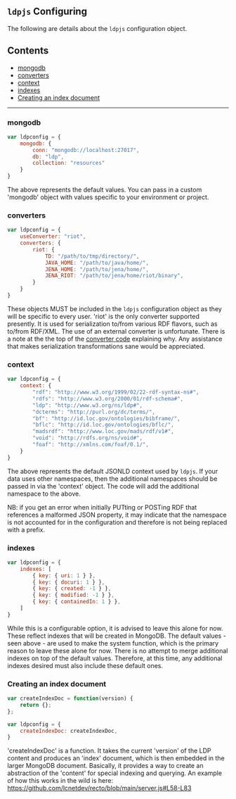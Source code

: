 `ldpjs` Configuring
----------------

The following are details about the `ldpjs` configuration object.

Contents
-----------------

* [mongodb](#mongodb)
* [converters](#converters)
* [context](#context)
* [indexes](#indexes)
* [Creating an index document](#creating-an-index-document)

----------------

### mongodb

```javascript
var ldpconfig = {
    mongodb: {
        conn: "mongodb://localhost:27017",
        db: "ldp",
        collection: "resources"
    }
}
```

The above represents the default values.  You can pass in a custom 'mongodb' object
with values specific to your environment or project.

### converters

```javascript
var ldpconfig = {
    useConverter: "riot",
    converters: {
        riot: {
            TD: "/path/to/tmp/directory/",
            JAVA_HOME: "/path/to/java/home/",
            JENA_HOME: "/path/to/jena/home/",
            JENA_RIOT: "/path/to/jena/home/riot/binary",
        }
    }
}
```

These objects MUST be included in the `ldpjs` configuration object as they will
be specific to every user.  'riot' is the only converter supported presently.  It 
is used for serialization to/from various RDF flavors, such as to/from RDF/XML.  The 
use of an external converter is unfortunate.  There is a note at the the top of
the [converter code](../helpers/Converter.js) explaining why.  Any assistance 
that makes serialization transformations sane would be appreciated.

### context

```javascript
var ldpconfig = {
    context: {
        "rdf": "http://www.w3.org/1999/02/22-rdf-syntax-ns#",
        "rdfs": "http://www.w3.org/2000/01/rdf-schema#",
        "ldp": "http://www.w3.org/ns/ldp#",
        "dcterms": "http://purl.org/dc/terms/",
        "bf": "http://id.loc.gov/ontologies/bibframe/",
        "bflc": "http://id.loc.gov/ontologies/bflc/",
        "madsrdf": "http://www.loc.gov/mads/rdf/v1#",
        "void": "http://rdfs.org/ns/void#",
        "foaf": "http://xmlns.com/foaf/0.1/",
    }
}
```

The above represents the default JSONLD context used by `ldpjs`.  If your data
uses other namespaces, then the additional namespaces should be passed in via the 'context'
object.  The code will add the additional namespace to the above.

NB: if you get an error when initially PUTting or POSTing RDF that references 
a malformed JSON property, it may indicate that the namespace is not accounted for 
in the configuration and therefore is not being replaced with a prefix.


### indexes

```javascript
var ldpconfig = {
    indexes: [
        { key: { uri: 1 } },
        { key: { docuri: 1 } },
        { key: { created: -1 } },
        { key: { modified: -1 } },
        { key: { containedIn: 1 } },
    ]
}
```

While this is a configurable option, it is advised to leave this alone for now.  
These reflect indexes that will be created in MongoDB.  The default values - seen
above - are used to make the system function, which is the primary reason to leave 
these alone for now.  There is no attempt to merge additional indexes on top of
the default values.  Therefore, at this time, any additional indexes desired must also 
include these default ones.


### Creating an index document

```javascript
var createIndexDoc = function(version) {
    return {};
};

var ldpconfig = {
    createIndexDoc: createIndexDoc,
}
```

'createIndexDoc' is a function.  It takes the current 'version' of the LDP 
content and produces an 'index' document, which is then embedded in the larger 
MongoDB document.  Basically, it provides a way to create an abstraction of 
the 'content' for special indexing and querying.  An example of how this works
in the wild is here:  https://github.com/lcnetdev/recto/blob/main/server.js#L58-L83

